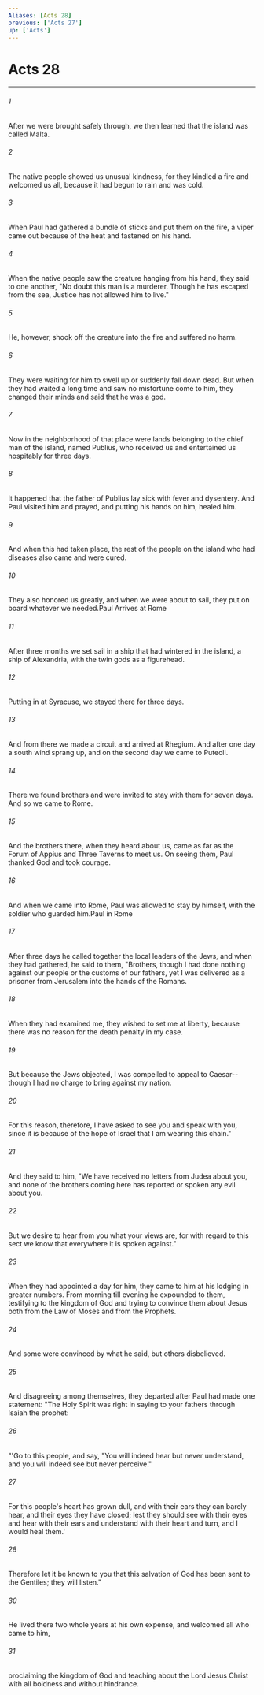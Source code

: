 ```yaml
---
Aliases: [Acts 28]
previous: ['Acts 27']
up: ['Acts']
---
```

# Acts 28
***



###### 1 
After we were brought safely through, we then learned that the island was called Malta. 

###### 2 
The native people showed us unusual kindness, for they kindled a fire and welcomed us all, because it had begun to rain and was cold. 

###### 3 
When Paul had gathered a bundle of sticks and put them on the fire, a viper came out because of the heat and fastened on his hand. 

###### 4 
When the native people saw the creature hanging from his hand, they said to one another, "No doubt this man is a murderer. Though he has escaped from the sea, Justice has not allowed him to live." 

###### 5 
He, however, shook off the creature into the fire and suffered no harm. 

###### 6 
They were waiting for him to swell up or suddenly fall down dead. But when they had waited a long time and saw no misfortune come to him, they changed their minds and said that he was a god. 

###### 7 
Now in the neighborhood of that place were lands belonging to the chief man of the island, named Publius, who received us and entertained us hospitably for three days. 

###### 8 
It happened that the father of Publius lay sick with fever and dysentery. And Paul visited him and prayed, and putting his hands on him, healed him. 

###### 9 
And when this had taken place, the rest of the people on the island who had diseases also came and were cured. 

###### 10 
They also honored us greatly, and when we were about to sail, they put on board whatever we needed.Paul Arrives at Rome 

###### 11 
After three months we set sail in a ship that had wintered in the island, a ship of Alexandria, with the twin gods as a figurehead. 

###### 12 
Putting in at Syracuse, we stayed there for three days. 

###### 13 
And from there we made a circuit and arrived at Rhegium. And after one day a south wind sprang up, and on the second day we came to Puteoli. 

###### 14 
There we found brothers and were invited to stay with them for seven days. And so we came to Rome. 

###### 15 
And the brothers there, when they heard about us, came as far as the Forum of Appius and Three Taverns to meet us. On seeing them, Paul thanked God and took courage. 

###### 16 
And when we came into Rome, Paul was allowed to stay by himself, with the soldier who guarded him.Paul in Rome 

###### 17 
After three days he called together the local leaders of the Jews, and when they had gathered, he said to them, "Brothers, though I had done nothing against our people or the customs of our fathers, yet I was delivered as a prisoner from Jerusalem into the hands of the Romans. 

###### 18 
When they had examined me, they wished to set me at liberty, because there was no reason for the death penalty in my case. 

###### 19 
But because the Jews objected, I was compelled to appeal to Caesar--though I had no charge to bring against my nation. 

###### 20 
For this reason, therefore, I have asked to see you and speak with you, since it is because of the hope of Israel that I am wearing this chain." 

###### 21 
And they said to him, "We have received no letters from Judea about you, and none of the brothers coming here has reported or spoken any evil about you. 

###### 22 
But we desire to hear from you what your views are, for with regard to this sect we know that everywhere it is spoken against." 

###### 23 
When they had appointed a day for him, they came to him at his lodging in greater numbers. From morning till evening he expounded to them, testifying to the kingdom of God and trying to convince them about Jesus both from the Law of Moses and from the Prophets. 

###### 24 
And some were convinced by what he said, but others disbelieved. 

###### 25 
And disagreeing among themselves, they departed after Paul had made one statement: "The Holy Spirit was right in saying to your fathers through Isaiah the prophet: 

###### 26 
"'Go to this people, and say, "You will indeed hear but never understand, and you will indeed see but never perceive." 

###### 27 
For this people's heart has grown dull, and with their ears they can barely hear, and their eyes they have closed; lest they should see with their eyes and hear with their ears and understand with their heart and turn, and I would heal them.' 

###### 28 
Therefore let it be known to you that this salvation of God has been sent to the Gentiles; they will listen." 

###### 30 
He lived there two whole years at his own expense, and welcomed all who came to him, 

###### 31 
proclaiming the kingdom of God and teaching about the Lord Jesus Christ with all boldness and without hindrance.
